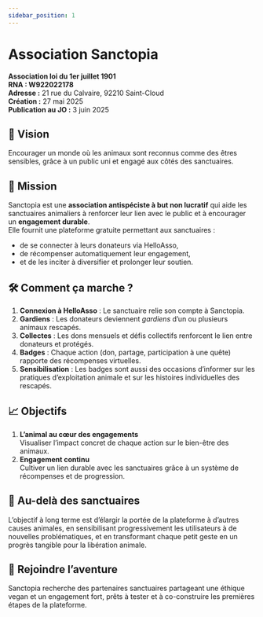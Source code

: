 ```yaml
---
sidebar_position: 1
---
```

# Association Sanctopia

**Association loi du 1er juillet 1901**  
**RNA : W922022178**  
**Adresse :** 21 rue du Calvaire, 92210 Saint-Cloud  
**Création :** 27 mai 2025  
**Publication au JO :** 3 juin 2025  

## 🎯 Vision
Encourager un monde où les animaux sont reconnus comme des êtres sensibles, grâce à un public uni et engagé aux côtés des sanctuaires.

## 📜 Mission
Sanctopia est une **association antispéciste à but non lucratif** qui aide les sanctuaires animaliers à renforcer leur lien avec le public et à encourager un **engagement durable**.  
Elle fournit une plateforme gratuite permettant aux sanctuaires :
- de se connecter à leurs donateurs via HelloAsso,
- de récompenser automatiquement leur engagement,
- et de les inciter à diversifier et prolonger leur soutien.

## 🛠 Comment ça marche ?
1. **Connexion à HelloAsso** : Le sanctuaire relie son compte à Sanctopia.  
2. **Gardiens** : Les donateurs deviennent *gardiens* d’un ou plusieurs animaux rescapés.  
3. **Collectes** : Les dons mensuels et défis collectifs renforcent le lien entre donateurs et protégés.  
4. **Badges** : Chaque action (don, partage, participation à une quête) rapporte des récompenses virtuelles.  
5. **Sensibilisation** : Les badges sont aussi des occasions d’informer sur les pratiques d’exploitation animale et sur les histoires individuelles des rescapés.

## 📈 Objectifs
1. **L’animal au cœur des engagements**  
   Visualiser l’impact concret de chaque action sur le bien-être des animaux.  
2. **Engagement continu**  
   Cultiver un lien durable avec les sanctuaires grâce à un système de récompenses et de progression.

## 🤝 Au-delà des sanctuaires
L’objectif à long terme est d’élargir la portée de la plateforme à d’autres causes animales, en sensibilisant progressivement les utilisateurs à de nouvelles problématiques, et en transformant chaque petit geste en un progrès tangible pour la libération animale.

## 📣 Rejoindre l’aventure
Sanctopia recherche des partenaires sanctuaires partageant une éthique vegan et un engagement fort, prêts à tester et à co-construire les premières étapes de la plateforme.